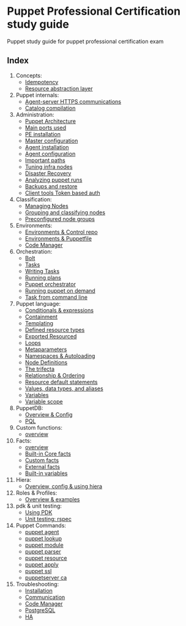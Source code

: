 # Puppet Professional Certification study guide

Puppet study guide for puppet professional certification exam

## Index

1. Concepts:
   - [Idempotency](content/Concepts/idempotency.md)
   - [Resource abstraction layer](content/Concepts/ral.md)
1. Puppet internals:
   - [Agent-server HTTPS communications](content/Internals/https_comm.md)
   - [Catalog compilation](content/Internals/catalog_compilation.md)
1. Administration: 
   - [Puppet Architecture](content/Administration/puppet_architecture.md)
   - [Main ports used](content/Administration/puppet_main_ports.md)
   - [PE installation](content/Administration/pe_installation.md)
   - [Master configuration](content/Administration/puppet_master_configuration.md)
   - [Agent installation](content/Administration/puppet_agent_installation.md)
   - [Agent configuration](content/Administration/puppet_agent_configuration.md)
   - [Important paths](content/Administration/important_paths.md)
   - [Tuning infra nodes](content/Administration/tunning.md)
   - [Disaster Recovery](content/Administration/disaster_recovery.md)
   - [Analyzing puppet runs](content/Administration/analyzing_puppet_runs.md)
   - [Backups and restore](content/Administration/backups_restore.md)
   - [Client tools Token based auth](content/Administration/token_auth.md)
1. Classification:
   - [Managing Nodes](content/Classification/managing_nodes.md)
   - [Grouping and classifying nodes](content/Classification/node_groups.md)
   - [Preconfigured node groups](content/Classification/preconfigured_node_groups.md)
1. Environments:
   - [Environments & Control repo](content/Environments/control_repo.md)
   - [Environments & Puppetfile](content/Environments/puppetfile.md)
   - [Code Manager](content/Environments/code_manager.md)
1. Orchestration:
   - [Bolt](content/Orchestration/bolt.md)
   - [Tasks](content/Orchestration/tasks.md)
   - [Writing Tasks](content/Orchestration/writing_tasks.md)
   - [Running plans](content/Orchestration/plans.md)
   - [Puppet orchestrator](content/Orchestration/puppet_orchestrator.md)
   - [Running puppet on demand](content/Orchestration/puppet_ondemand.md)
   - [Task from command line](content/Orchestration/task_from_cli.md)
1. Puppet language:
   - [Conditionals & expressions](content/Language/conditionals.md)
   - [Containment](content/Language/containment.md)
   - [Templating](content/Language/templating.md)
   - [Defined resource types](content/Language/defined_types.md)
   - [Exported Resourced](content/Language/exported_resources.md)
   - [Loops](content/Language/loops.md)
   - [Metaparameters](content/Language/metaparameters.md)
   - [Namespaces & Autoloading](content/Language/namespaces_autoloading.md)
   - [Node Definitions](content/Language/node_definitions.md)
   - [The trifecta](content/Language/trifecta.md)
   - [Relationship & Ordering](content/Language/relationship_ordering.md)
   - [Resource default statements](content/Language/resource_default_statements.md)
   - [Values, data types, and aliases](content/Language/data_types.md)
   - [Variables](content/Language/variables.md)
   - [Variable scope](content/Language/variables_scope.md)
1. PuppetDB:
   - [Overview & Config](content/PuppetDB/overview.md)
   - [PQL](content/PuppetDB/pql.md)
1. Custom functions:  
   - [overview](content/CustomFunctions/overview.md)
1. Facts:
   - [overview](content/Facts/overview.md)
   - [Built-in Core facts](content/Facts/core_facts.md)
   - [Custom facts](content/Facts/custom_facts.md)
   - [External facts](content/Facts/external_facts.md)
   - [Built-in variables](content/Facts/builtin_variables.md)
1. Hiera:
   - [Overview, config & using hiera](content/Hiera/overview.md)
1. Roles & Profiles:
   - [Overview & examples](content/RolesProfiles/overview.md)
1. pdk & unit testing:
   - [Using PDK](content/Module/pdk.md)
   - [Unit testing: rspec](content/Module/rspec.md)
1. Puppet Commands:
   - [puppet agent](content/Commands/agent.md)
   - [puppet lookup](content/Commands/lookup.md)
   - [puppet module](content/Commands/module.md)
   - [puppet parser](content/Commands/parser.md)
   - [puppet resource](content/Commands/resource.md)
   - [puppet apply](content/Commands/apply.md)
   - [puppet ssl](content/Commands/ssl.md)
   - [puppetserver ca](content/Commands/cert.md)
1. Troubleshooting:
   - [Installation](content/Troubleshooting/installation.md)
   - [Communication](content/Troubleshooting/communication.md)
   - [Code Manager](content/Troubleshooting/code_manager.md)
   - [PostgreSQL](content/Troubleshooting/db.md)
   - [HA](content/Troubleshooting/ha.md)
